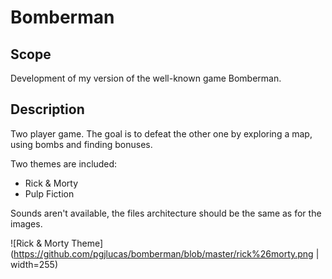 # Bomberman
## Scope
Development of my version of the well-known game Bomberman.

## Description
Two player game. The goal is to defeat the other one by exploring a map, using bombs and finding bonuses.

Two themes are included:
 - Rick & Morty
 - Pulp Fiction

Sounds aren't available, the files architecture should be the same as for the images.
 
![Rick & Morty Theme](https://github.com/pgjlucas/bomberman/blob/master/rick%26morty.png | width=255)
